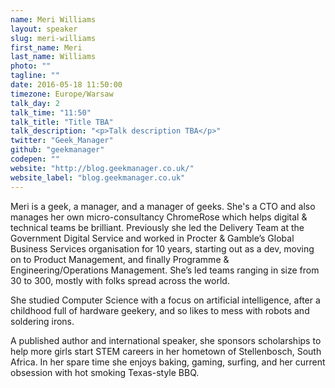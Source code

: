 ```yaml
---
name: Meri Williams
layout: speaker
slug: meri-williams
first_name: Meri
last_name: Williams
photo: ""
tagline: ""
date: 2016-05-18 11:50:00
timezone: Europe/Warsaw
talk_day: 2
talk_time: "11:50"
talk_title: "Title TBA"
talk_description: "<p>Talk description TBA</p>"
twitter: "Geek_Manager"
github: "geekmanager"
codepen: ""
website: "http://blog.geekmanager.co.uk/"
website_label: "blog.geekmanager.co.uk"
---
```


<p>Meri is a geek, a manager, and a manager of geeks. She's a CTO and also manages her own micro-consultancy ChromeRose which helps digital & technical teams be brilliant. Previously she led the Delivery Team at the Government Digital Service and worked in Procter & Gamble’s Global Business Services organisation for 10 years, starting out as a dev, moving on to Product Management, and finally Programme & Engineering/Operations Management. She’s led teams ranging in size from 30 to 300, mostly with folks spread across the world.</p>
<p>She studied Computer Science with a focus on artificial intelligence, after a childhood full of hardware geekery, and so likes to mess with robots and soldering irons.</p>
<p>A published author and international speaker, she sponsors scholarships to help more girls start STEM careers in her hometown of Stellenbosch, South Africa. In her spare time she enjoys baking, gaming, surfing, and her current obsession with hot smoking Texas-style BBQ.</p>
